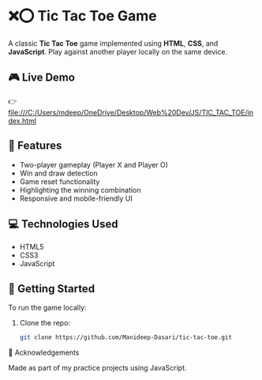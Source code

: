 # ❌⭕ Tic Tac Toe Game

A classic **Tic Tac Toe** game implemented using **HTML**, **CSS**, and **JavaScript**. Play against another player locally on the same device.

## 🎮 Live Demo

👉 [file:///C:/Users/mdeep/OneDrive/Desktop/Web%20Dev/JS/TIC_TAC_TOE/index.html](#) 

## 🧩 Features

- Two-player gameplay (Player X and Player O)
- Win and draw detection
- Game reset functionality
- Highlighting the winning combination
- Responsive and mobile-friendly UI

## 💻 Technologies Used

- HTML5
- CSS3
- JavaScript

## 🚀 Getting Started

To run the game locally:

1. Clone the repo:
   ```bash
   git clone https://github.com/Manideep-Dasari/tic-tac-toe.git

🙌 Acknowledgements

Made as part of my practice projects using JavaScript.
